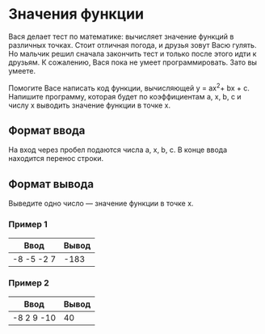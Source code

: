 # Значения функции

Вася делает тест по математике: вычисляет значение функций в различных точках. Стоит отличная погода, и друзья зовут 
Васю гулять. Но мальчик решил сначала закончить тест и только после этого идти к друзьям. К сожалению, Вася пока не умеет программировать. Зато вы умеете.

Помогите Васе написать код функции, вычисляющей   y = ax<sup>2</sup>+ bx + c. Напишите программу, которая будет по коэффициентам
a, x, b, c и числу x выводить значение функции в точке x.

## Формат ввода

На вход через пробел подаются числа a, x, b, c. В конце ввода находится перенос строки.

## Формат вывода

Выведите одно число — значение функции в точке x.

### Пример 1

| Ввод         | Вывод  |
|--------------|--------|
| -8 -5 -2 7   | -183   |

### Пример 2

| Ввод       | Вывод |
|------------|-------|
| -8 2 9 -10 | 40    |